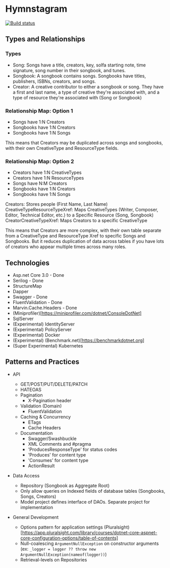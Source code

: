 ﻿# Hymnstagram #

[![Build status](https://ci.appveyor.com/api/projects/status/b83gpw3lahy8g516?svg=true)](https://ci.appveyor.com/project/killnine/hymnstagram)


## Types and Relationships ##

### Types ###

* Song: Songs have a title, creators, key, solfa starting note, time signature, song number in their songbook, and tunes.
* Songbook: A songbook contains songs. Songbooks have titles, publishers, ISBNs, creators, and songs.
* Creator: A creative contributor to either a songbook or song. They have a first and last name, a type of creative they're associated with, and a type of resource they're associated with (Song or Songbook)


### Relationship Map: Option 1 ###

* Songs have 1:N Creators
* Songbooks have 1:N Creators
* Songbooks have 1:N Songs

This means that Creators may be duplicated across songs and songbooks, with their own CreativeType and ResourceType fields.

### Relationship Map: Option 2 ###

* Creators have 1:N CreativeTypes
* Creators have 1:N ResourceTypes
* Songs have N:M Creators
* Songbooks have 1:N Creators
* Songbooks have 1:N Songs

Creators: Stores people (First Name, Last Name)
CreativeTypeResourceTypeXref: Maps CreativeTypes (Writer, Composer, Editor, Technical Editor, etc.) to a Specific Resource (Song, Songbook)
CreatorCreativeTypeXref: Maps Creators to a specific CreativeType

This means that Creators are more complex, with their own table separate from a CreativeType and ResourceType Xref to specific Songs and Songbooks. But it reduces duplication of data across tables if you have lots of creators who appear multiple times across many roles.

## Technologies ##

* Asp.net Core 3.0 - Done
* Serilog          - Done
* StructureMap  
* Dapper
* Swagger          - Done
* FluentValidation - Done
* Marvin.Cache.Headers - Done
* (Miniprofiler)[https://miniprofiler.com/dotnet/ConsoleDotNet]
* SqlServer
* (Experimental) IdentityServer
* (Experimental) PolicyServer
* (Experimental) Docker
* (Experimental) (Benchmark.net)[https://benchmarkdotnet.org]
* (Super Experimental) Kubernetes

## Patterns and Practices ##

* API
    * GET/POST/PUT/DELETE/PATCH    
    * HATEOAS
    * Pagination
      * X-Pagination header    
    * Validation (Domain)
      * FluentValidation      
    * Caching & Concurrency
      * ETags
      * Cache Headers
    * Documentation
      * Swagger/Swashbuckle
      * XML Comments and #pragma
      * 'ProducesResponseType' for status codes
      * 'Produces' for content type
      * 'Consumes' for content type
      * ActionResult<T>
      
* Data Access
    * Repository (Songbook as Aggregate Root)
    * Only allow queries on Indexed fields of database tables (Songbooks, Songs, Creators)
    * Model project defines interface of DAOs. Separate project for implementation

* General Development
    * Options pattern for application settings (Pluralsight)[https://app.pluralsight.com/library/courses/dotnet-core-aspnet-core-configuration-options/table-of-contents]
    * Null-coalescing `ArgumentNullException` on constructor arguments (ex: `_logger = logger ?? throw new ArgumentNullException(nameof(logger))`)
    * Retrieval-levels on Repositories
